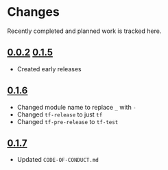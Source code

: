 # Changes
Recently completed and planned work is tracked here.

## [0.0.2](.) [0.1.5](.)
- Created early releases

## [0.1.6](.)
- Changed module name to replace `_` with `-`
- Changed `tf-release` to just `tf`
- Changed `tf-pre-release` to `tf-test`

## [0.1.7](.)
- Updated `CODE-OF-CONDUCT.md`
